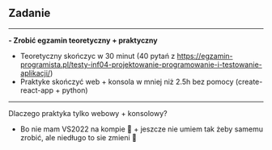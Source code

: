 ## Zadanie

---

**- Zrobić egzamin teoretyczny + praktyczny**

- Teoretyczny skończyc w 30 minut (40 pytań z https://egzamin-programista.pl/testy-inf04-projektowanie-programowanie-i-testowanie-aplikacji/)
- Praktyke skończyć web + konsola w mniej niż 2.5h bez pomocy (create-react-app + python)

---

Dlaczego praktyka tylko webowy + konsolowy?

- Bo nie mam VS2022 na kompie 🤯 + jeszcze nie umiem tak żeby samemu zrobić, ale niedługo to sie zmieni 🫨
